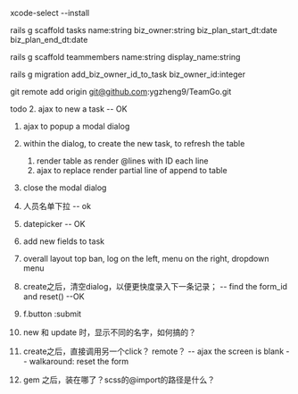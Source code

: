 xcode-select --install

rails g scaffold tasks name:string biz_owner:string biz_plan_start_dt:date biz_plan_end_dt:date

rails g scaffold teammembers name:string display_name:string

rails g migration add_biz_owner_id_to_task biz_owner_id:integer


git remote add origin git@github.com:ygzheng9/TeamGo.git


todo
2. ajax to new a task  -- OK
  1. ajax to popup a modal dialog
  2. within the dialog, to create the new task, to refresh the table
      1. render table as render @lines with ID each line
      2. ajax to replace render partial line of append to table
  3. close the modal dialog
5. 人员名单下拉 -- ok
3. datepicker -- OK
4. add new fields to task
1. overall layout
  top ban, log on the left, menu on the right, dropdown menu

1. create之后，清空dialog，以便更快度录入下一条记录； -- find the form_id and reset()  --OK

3. f.button :submit
  1. new 和 update 时，显示不同的名字，如何搞的？

1. create之后，直接调用另一个click？ remote？ -- ajax the screen is blank  -- walkaround: reset the form
2. gem 之后，装在哪了？scss的@import的路径是什么？
